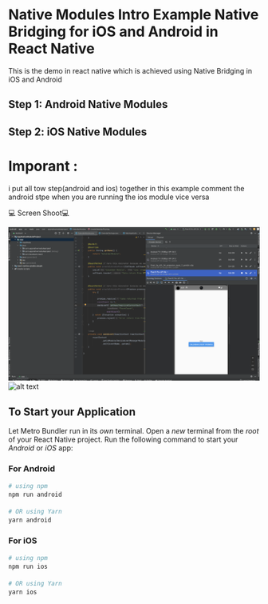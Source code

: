 # Native Modules Intro Example Native Bridging for iOS and Android in React Native

This is the demo in react native which is achieved using Native Bridging in iOS and Android

## Step 1: Android Native Modules

## Step 2: iOS Native Modules

# Imporant :

i put all tow step(android and ios) together in this example
comment the android stpe when you are running the ios module vice versa

💻 Screen Shoot💻

![alt text](1.png)
![alt text](2.png)

## To Start your Application

Let Metro Bundler run in its _own_ terminal. Open a _new_ terminal from the _root_ of your React Native project. Run the following command to start your _Android_ or _iOS_ app:

### For Android

```bash
# using npm
npm run android

# OR using Yarn
yarn android
```

### For iOS

```bash
# using npm
npm run ios

# OR using Yarn
yarn ios
```
